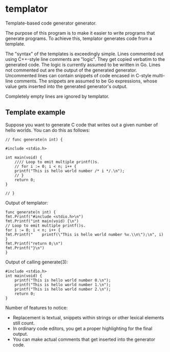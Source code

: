 templator
=========

Template-based code generator generator.

The purpose of this program is to make it easier to write programs that generate programs.
To achieve this, templator generates code from a template.

The "syntax" of the templates is exceedingly simple.
Lines commented out using C++-style line comments are "logic".
They get copied verbatim to the generated code.
The logic is currently assumed to be written in Go.
Lines not commented out are the output of the generated generator.
Uncommented lines can contain snippets of code encased in C-style multi-line
comments. The snippets are assumed to be Go expressions, whose value gets inserted
into the generated generator's output.

Completely empty lines are ignored by templator.

Template example
----------------

Suppose you want to generate C code that writes out a given number of hello worlds.
You can do this as follows:

	// func generate(n int) {
	
	#include <stdio.h>
	
	int main(void) {
		//// Loop to emit multiple printf()s.
		// for i := 0; i < n; i++ {
		printf("This is hello world number /* i */.\n");
		// }
		return 0;
	}
	
	// }

Output of templator:

	func generate(n int) {
	fmt.Printf("#include <stdio.h>\n")
	fmt.Printf("int main(void) {\n")
	// Loop to emit multiple printf()s.
	for i := 0; i < n; i++ {
	fmt.Printf("	printf(\"This is hello world number %v.\\n\");\n", i)
	}
	fmt.Printf("return 0;\n")
	fmt.Printf("}\n")
	}

Output of calling generate(3):

	#include <stdio.h>
	int main(void) {
		printf("This is hello world number 0.\n");
		printf("This is hello world number 1.\n");
		printf("This is hello world number 2.\n");
		return 0;
	}

Number of features to notice:
 - Replacement is textual, snippets within strings or other lexical elements still count.
 - In ordinary code editors, you get a proper highlighting for the final output.
 - You can make actual comments that get inserted into the generator code.
